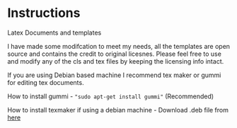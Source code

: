 # Instructions
Latex Documents and templates

I have made some modifcation to meet my needs, all the templates are open source and contains the credit to original licesnes.
Please feel free to use and modify any of the cls and tex files by keeping the licensing info intact.

If you are using Debian based machine I recommend tex maker or gummi for editing tex documents.

How to install gummi - ``` "sudo apt-get install gummi" ``` (Recommended)

How to install texmaker if using a debian machine - Download .deb file from [here](http://www.xm1math.net/texmaker/download.html)
